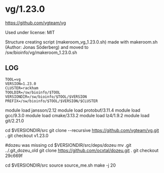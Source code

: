 vg/1.23.0
========================

<https://github.com/vgteam/vg>

Used under license:
MIT

Structure creating script (makeroom_vg_1.23.0.sh) made with makeroom.sh (Author: Jonas Söderberg) and moved to /sw/bioinfo/vg/makeroom_1.23.0.sh

LOG
---

    TOOL=vg
    VERSION=1.23.0
    CLUSTER=rackham
    TOOLDIR=/sw/bioinfo/$TOOL
    VERSIONDIR=/sw/bioinfo/$TOOL/$VERSION
    PREFIX=/sw/bioinfo/$TOOL/$VERSION/$CLUSTER

module load jansson/2.12
module load protobuf/3.11.4
module load gcc/9.3.0
module load cmake/3.13.2
module load lz4/1.9.2
module load git/2.21.0

cd $VERSIONDIR/src
git clone --recursive https://github.com/vgteam/vg.git .
git checkout v1.23.0

#dozeu was missing
cd $VERSIONDIR/src/deps/dozeu
mv .git ../.git_dozeu_old
git clone https://github.com/ocxtal/dozeu.git .
git checkout 29c669f


cd $VERSIONDIR/src
source source_me.sh
make -j 20
